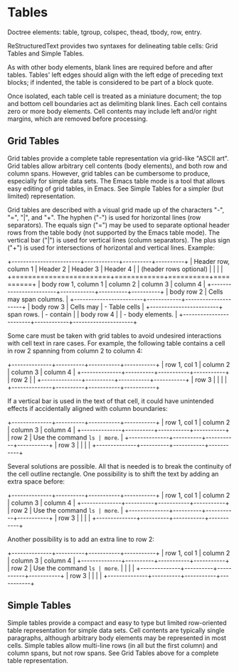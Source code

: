 Tables
======

Doctree elements: table, tgroup, colspec, thead, tbody, row, entry.

ReStructuredText provides two syntaxes for delineating table cells: Grid Tables and Simple Tables.

As with other body elements, blank lines are required before and after tables. Tables' left edges
should align with the left edge of preceding text blocks; if indented, the table is considered to
be part of a block quote.

Once isolated, each table cell is treated as a miniature document; the top and bottom cell
boundaries act as delimiting blank lines. Each cell contains zero or more body elements. Cell
contents may include left and/or right margins, which are removed before processing.

Grid Tables
-----------

Grid tables provide a complete table representation via grid-like "ASCII art". Grid tables allow
arbitrary cell contents (body elements), and both row and column spans. However, grid tables can
be cumbersome to produce, especially for simple data sets. The Emacs table mode is a tool that
allows easy editing of grid tables, in Emacs. See Simple Tables for a simpler (but limited)
representation.

Grid tables are described with a visual grid made up of the characters "-", "=", "|", and "+". The
hyphen ("-") is used for horizontal lines (row separators). The equals sign ("=") may be used to
separate optional header rows from the table body (not supported by the Emacs table mode). The
vertical bar ("|") is used for vertical lines (column separators). The plus sign ("+") is used for
intersections of horizontal and vertical lines. Example:

+------------------------+------------+----------+----------+
| Header row, column 1   | Header 2   | Header 3 | Header 4 |
| (header rows optional) |            |          |          |
+========================+============+==========+==========+
| body row 1, column 1   | column 2   | column 3 | column 4 |
+------------------------+------------+----------+----------+
| body row 2             | Cells may span columns.          |
+------------------------+------------+---------------------+
| body row 3             | Cells may  | - Table cells       |
+------------------------+ span rows. | - contain           |
| body row 4             |            | - body elements.    |
+------------------------+------------+---------------------+

Some care must be taken with grid tables to avoid undesired interactions with cell text in rare
cases. For example, the following table contains a cell in row 2 spanning from column 2 to column 4:

+--------------+----------+-----------+-----------+
| row 1, col 1 | column 2 | column 3  | column 4  |
+--------------+----------+-----------+-----------+
| row 2        |                                  |
+--------------+----------+-----------+-----------+
| row 3        |          |           |           |
+--------------+----------+-----------+-----------+

If a vertical bar is used in the text of that cell, it could have unintended effects if accidentally
aligned with column boundaries:

+--------------+----------+-----------+-----------+
| row 1, col 1 | column 2 | column 3  | column 4  |
+--------------+----------+-----------+-----------+
| row 2        | Use the command ``ls | more``.   |
+--------------+----------+-----------+-----------+
| row 3        |          |           |           |
+--------------+----------+-----------+-----------+

Several solutions are possible. All that is needed is to break the continuity of the cell outline
rectangle. One possibility is to shift the text by adding an extra space before:

+--------------+----------+-----------+-----------+
| row 1, col 1 | column 2 | column 3  | column 4  |
+--------------+----------+-----------+-----------+
| row 2        |  Use the command ``ls | more``.  |
+--------------+----------+-----------+-----------+
| row 3        |          |           |           |
+--------------+----------+-----------+-----------+

Another possibility is to add an extra line to row 2:

+--------------+----------+-----------+-----------+
| row 1, col 1 | column 2 | column 3  | column 4  |
+--------------+----------+-----------+-----------+
| row 2        | Use the command ``ls | more``.   |
|              |                                  |
+--------------+----------+-----------+-----------+
| row 3        |          |           |           |
+--------------+----------+-----------+-----------+

Simple Tables
-------------

Simple tables provide a compact and easy to type but limited row-oriented table representation for
simple data sets. Cell contents are typically single paragraphs, although arbitrary body elements
may be represented in most cells. Simple tables allow multi-line rows (in all but the first column)
and column spans, but not row spans. See Grid Tables above for a complete table representation.
